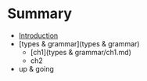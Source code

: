 # Summary

* [Introduction](README.md)
* [types & grammar](types & grammar)
   * [ch1](types & grammar/ch1.md)
   * ch2
* up & going

